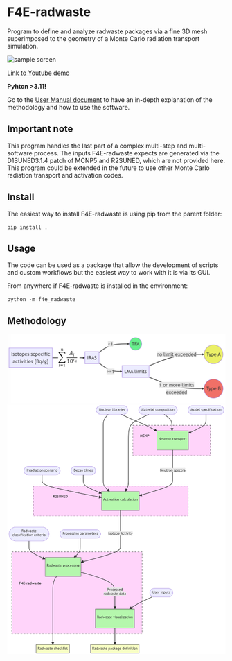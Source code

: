 # F4E-radwaste
Program to define and analyze radwaste packages via a fine 3D mesh superimposed to the geometry of a Monte Carlo radiation transport simulation.

![sample screen](resources/sample_screen.png)

[Link to Youtube demo](https://www.youtube.com/watch?v=w3G-Iiu-eTI&ab_channel=F4E-radwaste)

**Pyhton >3.11!**

Go to the [User Manual document](resources/F4E-radwaste%20tool%20for%20ITER%20analyses%20-%20F4E_D_32NF66%20v1.2.pdf) to have an in-depth explanation of the methodology and how to use the software.

## Important note
This program handles the last part of a complex multi-step and multi-software process. The inputs F4E-radwaste expects are generated via the D1SUNED3.1.4 patch of MCNP5 and R2SUNED, which are not provided here. This program could be extended in the future to use other Monte Carlo radiation transport and activation codes.

## Install
The easiest way to install F4E-radwaste is using pip from the parent folder:

```
pip install .
```

## Usage
The code can be used as a package that allow the development of scripts and custom workflows but the easiest way to work with it is via its GUI.

From anywhere if F4E-radwaste is installed in the environment:

```
python -m f4e_radwaste
```

## Methodology
![radwaste classification](resources/radwaste_classification_diagram.png)
![diagram](resources/process_diagram.png)